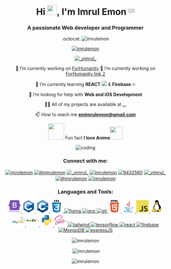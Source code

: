 <div align="center">
 <h1 align="center">Hi <img src="https://media.giphy.com/media/w1OBpBd7kJqHrJnJ13/giphy.gif" height="30" width="30"/>, I'm Imrul Emon
 <img src="https://media.giphy.com/media/dhsEopNkQVlSZ3LJHx/giphy.gif" width="20" height="20" />
 </h1>
 
<h3 align="center">A passionate Web developer and Programmer</h3>

<p align="center"> :octocat: <img src="https://komarev.com/ghpvc/?username=imrulemon&label=Profile%20views&color=0e75b6&style=flat" alt="imrulemon" /> </p>

<p align="center"> <a href="https://github.com/ryo-ma/github-profile-trophy"><img src="https://github-profile-trophy.vercel.app/?username=imrulemon&theme=onedark&margin-w=15&margin-h=15&no-bg=true" alt="imrulemon" /></a> </p>

<p align="center"> <a href="https://twitter.com/_vimrul_" target="blank"><img src="https://img.shields.io/twitter/follow/_vimrul_?logo=twitter&style=for-the-badge" alt="_vimrul_" /></a> </p>

 🔭 I’m currently working on <a href="https://for-humanity.web.app/" target="_blank">ForHumanity</a>
 🔭 I’m currently working on <a href="https://imrulemon-forhumanity.netlify.app/" target="_blank">ForHumanity link 2</a>

 🧠 I’m currently learning **REACT** <img width='25' src='https://media.giphy.com/media/RJzm826vu7WbJvBtxX/giphy.gif' /> & **Firebase** :fire:

 🤝 I’m looking for help with **Web and iOS Development**

 👨‍💻 All of my projects are available at [...](...)

 📫 How to reach me **emimrulemon@gmail.com**

 <img src="https://media.giphy.com/media/zhrlcZJsvQWDm/giphy.gif" width="50" height="50"/> Fun fact **I love Anime<img src="https://media.giphy.com/media/AyCbZVuOqD5MA/giphy.gif" width="40" height="40" />**

<img alt ="coding" width="150" src="https://media.giphy.com/media/2zeji2UedvZzvIZ45N/giphy.gif">

<h3 align="center">Connect with me:</h3>
<p align="center">
<a href="https://codesandbox.com/u/imrulemon" target="blank"><img align="center" src="https://raw.githubusercontent.com/rahuldkjain/github-profile-readme-generator/master/src/images/icons/Social/codesandbox.svg" alt="imrulemon" height="30" width="40" /></a>
<a href="https://codepen.io/imrulemon" target="blank"><img align="center" src="https://raw.githubusercontent.com/rahuldkjain/github-profile-readme-generator/master/src/images/icons/Social/codepen.svg" alt="@imrulemon" height="30" width="40" /></a>
<a href="https://twitter.com/_vimrul_" target="blank"><img align="center" src="https://raw.githubusercontent.com/rahuldkjain/github-profile-readme-generator/master/src/images/icons/Social/twitter.svg" alt="_vimrul_" height="30" width="40" /></a>
<a href="https://linkedin.com/in/imrulemon" target="blank"><img align="center" src="https://raw.githubusercontent.com/rahuldkjain/github-profile-readme-generator/master/src/images/icons/Social/linked-in-alt.svg" alt="imrulemon" height="30" width="40" /></a>
<a href="https://stackoverflow.com/users/9432560" target="blank"><img align="center" src="https://raw.githubusercontent.com/rahuldkjain/github-profile-readme-generator/master/src/images/icons/Social/stack-overflow.svg" alt="9432560" height="30" width="40" /></a>
<a href="https://instagram.com/_vimrul_" target="blank"><img align="center" src="https://raw.githubusercontent.com/rahuldkjain/github-profile-readme-generator/master/src/images/icons/Social/instagram.svg" alt="_vimrul_" height="30" width="40" /></a>
<a href="https://medium.com/@imrulemon" target="blank"><img align="center" src="https://raw.githubusercontent.com/rahuldkjain/github-profile-readme-generator/master/src/images/icons/Social/medium.svg" alt="@imrulemon" height="30" width="40" /></a>
<a href="https://www.hackerrank.com/imrulemon" target="blank"><img align="center" src="https://raw.githubusercontent.com/rahuldkjain/github-profile-readme-generator/master/src/images/icons/Social/hackerrank.svg" alt="imrulemon" height="30" width="40" /></a>
</p>

<h3 align="center">Languages and Tools:</h3>
<p align="center"> <a href="https://getbootstrap.com" target="_blank" rel="noreferrer"> <img src="https://raw.githubusercontent.com/devicons/devicon/master/icons/bootstrap/bootstrap-plain-wordmark.svg" alt="bootstrap" width="40" height="40"/> </a> <a href="https://www.cprogramming.com/" target="_blank" rel="noreferrer"> <img src="https://raw.githubusercontent.com/devicons/devicon/master/icons/c/c-original.svg" alt="c" width="40" height="40"/> </a> <a href="https://www.w3schools.com/cpp/" target="_blank" rel="noreferrer"> <img src="https://raw.githubusercontent.com/devicons/devicon/master/icons/cplusplus/cplusplus-original.svg" alt="cplusplus" width="40" height="40"/> </a> <a href="https://www.w3schools.com/css/" target="_blank" rel="noreferrer"> <img src="https://raw.githubusercontent.com/devicons/devicon/master/icons/css3/css3-original-wordmark.svg" alt="css3" width="40" height="40"/> </a> <a href="https://www.figma.com/" target="_blank" rel="noreferrer"> <img src="https://www.vectorlogo.zone/logos/figma/figma-icon.svg" alt="figma" width="40" height="40"/> </a> <a href="https://cloud.google.com" target="_blank" rel="noreferrer"> <img src="https://www.vectorlogo.zone/logos/google_cloud/google_cloud-icon.svg" alt="gcp" width="40" height="40"/> </a> <a href="https://git-scm.com/" target="_blank" rel="noreferrer"> <img src="https://www.vectorlogo.zone/logos/git-scm/git-scm-icon.svg" alt="git" width="40" height="40"/> </a> <a href="https://www.w3.org/html/" target="_blank" rel="noreferrer"> <img src="https://raw.githubusercontent.com/devicons/devicon/master/icons/html5/html5-original-wordmark.svg" alt="html5" width="40" height="40"/> </a> <a href="https://www.java.com" target="_blank" rel="noreferrer"> <img src="https://raw.githubusercontent.com/devicons/devicon/master/icons/java/java-original.svg" alt="java" width="40" height="40"/> </a> <a href="https://developer.mozilla.org/en-US/docs/Web/JavaScript" target="_blank" rel="noreferrer"> <img src="https://raw.githubusercontent.com/devicons/devicon/master/icons/javascript/javascript-original.svg" alt="javascript" width="40" height="40"/> </a> <a href="https://www.linux.org/" target="_blank" rel="noreferrer"> <img src="https://raw.githubusercontent.com/devicons/devicon/master/icons/linux/linux-original.svg" alt="linux" width="40" height="40"/> </a> <a href="https://www.mysql.com/" target="_blank" rel="noreferrer"> <img src="https://raw.githubusercontent.com/devicons/devicon/master/icons/mysql/mysql-original-wordmark.svg" alt="mysql" width="40" height="40"/> </a> <a href="https://nodejs.org" target="_blank" rel="noreferrer"> <img src="https://raw.githubusercontent.com/devicons/devicon/master/icons/nodejs/nodejs-original-wordmark.svg" alt="nodejs" width="40" height="40"/> </a> <a href="https://www.python.org" target="_blank" rel="noreferrer"> <img src="https://raw.githubusercontent.com/devicons/devicon/master/icons/python/python-original.svg" alt="python" width="40" height="40"/> </a> <a href="https://sass-lang.com" target="_blank" rel="noreferrer"> <img src="https://raw.githubusercontent.com/devicons/devicon/master/icons/sass/sass-original.svg" alt="sass" width="40" height="40"/> </a> <a href="https://tailwindcss.com/" target="_blank" rel="noreferrer"> <img src="https://www.vectorlogo.zone/logos/tailwindcss/tailwindcss-icon.svg" alt="tailwind" width="40" height="40"/> </a> <a href="https://www.tensorflow.org" target="_blank" rel="noreferrer"> <img src="https://www.vectorlogo.zone/logos/tensorflow/tensorflow-icon.svg" alt="tensorflow" width="40" height="40"/> </a>
<a href="https://reactjs.org/" target="_blank" rel="noreferrer"> <img src="https://www.vectorlogo.zone/logos/reactjs/reactjs-icon.svg" alt="react" width="40" height="40"/> </a>
<a href="https://firebase.google.com/" target="_blank" rel="noreferrer"> <img src="https://www.vectorlogo.zone/logos/firebase/firebase-icon.svg" alt="firebase" width="40" height="40"/> </a>
<a href="https://www.mongodb.com/" target="_blank" rel="noreferrer"> <img src="https://www.vectorlogo.zone/logos/mongodb/mongodb-icon.svg" alt="MongoDB" width="40" height="40"/> </a>
<a href="https://expressjs.com/" target="_blank" rel="noreferrer"> <img src="https://www.vectorlogo.zone/logos/expressjs/expressjs-icon.svg" alt="expressJS" width="40" height="40"/> </a>

</p>

<p><img align="center" src="https://github-readme-stats.vercel.app/api/top-langs?username=imrulemon&show_icons=true&locale=en&layout=compact" alt="imrulemon" /></p>

<p>&nbsp;<img align="center" src="https://github-readme-stats.vercel.app/api?username=imrulemon&show_icons=true&locale=en" alt="imrulemon" /></p>

<p><img align="center" src="https://github-readme-streak-stats.herokuapp.com/?user=imrulemon&" alt="imrulemon" /></p>

 </div>

